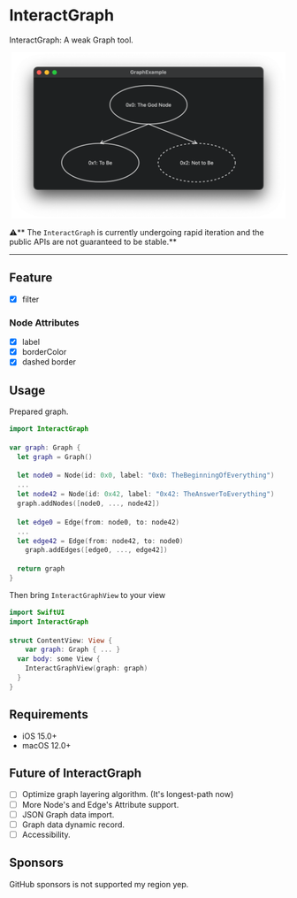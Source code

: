 # InteractGraph


InteractGraph: A weak Graph tool.

<p align="center">
  <img height="300" src="ReadMeResources/Sample.png" />
</p>

⚠️** The `InteractGraph` is currently undergoing rapid iteration and the public APIs are not guaranteed to be stable.**

***

## Feature

- [x] filter

### Node Attributes

- [x] label
- [x] borderColor
- [x] dashed border

## Usage

Prepared graph.

```swift
import InteractGraph

var graph: Graph {
  let graph = Graph() 
  
  let node0 = Node(id: 0x0, label: "0x0: TheBeginningOfEverything")
  ...
  let node42 = Node(id: 0x42, label: "0x42: TheAnswerToEverything")
  graph.addNodes([node0, ..., node42])
  
  let edge0 = Edge(from: node0, to: node42)
  ...
  let edge42 = Edge(from: node42, to: node0)
	graph.addEdges([edge0, ..., edge42])
 
  return graph
}
```

Then bring `InteractGraphView` to your view

```swift
import SwiftUI
import InteractGraph

struct ContentView: View {
	var graph: Graph { ... }
  var body: some View {
    InteractGraphView(graph: graph)
  }
}

```

## Requirements

- iOS 15.0+
- macOS 12.0+

## Future of InteractGraph

- [ ] Optimize graph layering algorithm. (It's longest-path now)
- [ ] More Node's and Edge's Attribute support.
- [ ] JSON Graph data import.
- [ ] Graph data dynamic record.
- [ ] Accessibility.

## Sponsors

GitHub sponsors is not supported my region yep.
